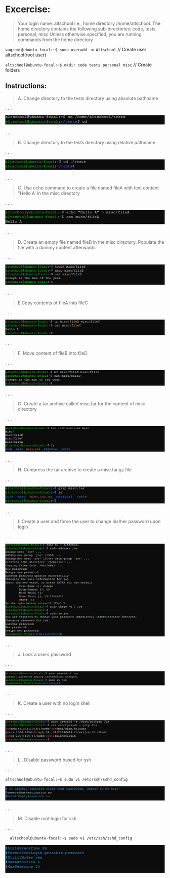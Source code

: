 # Excercise:

  >Your login name: altschool i.e., home directory /home/altschool. The home directory contains the following sub-directories: code, tests, personal, misc Unless otherwise specified, you are running commands from the home directory 
  

  `vagrant@ubuntu-focal:~$ sudo useradd -m Altschool` // Create user altschool(root user)

  `altschool@ubuntu-focal:~$ mkdir code tests personal misc` // Create folders

 ## Instructions:
  > A. Change directory to the tests directory using absolute pathname

   . . .

  ![Absolute pathname](./img/a.PNG)

  . . .

 > B. Change directory to the tests directory using relative pathname

   . . .
  
  ![Relative pathname](./img/b.PNG)

   . . .

  > C. Use echo command to create a file named fileA with text content "Hello A' in the misc directory

  . . .

  ![Echo command](./img/c.PNG)

  . . .

  > D. Create an empty file named fileB in the misc directory. Populate the file with a dummy content afterwards

   . . .

  ![fileB in misc directory with written dummy](./img/d.PNG)

   . . .

  > E.Copy contents of fileA into fileC

   . . .

  ![Copying fileA into fileC](./img/e.PNG)

   . . .

  > F. Move content of fileB into fileD

  . . .

  ![Moving fileB into fileD](./img/f.PNG)

  . . .

  > G. Create a tar archive called misc.tar for the content of misc directory

   . . .

   ![Creating the tar archive for the content of misc directory](./img/g.PNG)

   . . .


   > H. Compress the tar archive to create a misc.tar.gz file

   . . .

   ![Compressing](./img/h.PNG)

   . . .

   >I. Create a user and force the user to change his/her password upon login

   . . .

   ![Forcing change of password](./img/i.PNG)

   . . .

   >J. Lock a users password

   . . . 

   ![Locking password](./img/j.PNG)

   . . .

   >K. Create a user with no login shell

   . . .

   ![Cresting user with no login](./img/k.PNG)

   . . .

   >L . Disable password based for ssh

   . . .
   
    altschool@ubuntu-focal:~$ sudo vi /etc/ssh/sshd_config
   ![ Password based authentication](./img/l.PNG)

   . . .

   >M. Disable root login for ssh

   . . .

      altschool@ubuntu-focal:~$ sudo vi /etc/ssh/sshd_config
   ![Password based authentication](./img/m.PNG)
    




